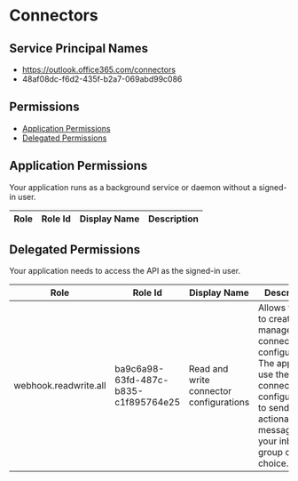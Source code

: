 # Connectors
## Service Principal Names
- https://outlook.office365.com/connectors
- 48af08dc-f6d2-435f-b2a7-069abd99c086

 ## Permissions
- [Application Permissions](#application-permissions)
- [Delegated Permissions](#delegated-permissions)

## Application Permissions
Your application runs as a background service or daemon without a signed-in user.

| Role | Role Id | Display Name | Description |
|---|---|---|---|

## Delegated Permissions
Your application needs to access the API as the signed-in user. 

| Role | Role Id | Display Name | Description |
|---|---|---|---|
| webhook.readwrite.all | ba9c6a98-63fd-487c-b835-c1f895764e25 | Read and write connector configurations | Allows the app to create and manage connector configurations. The app would use the connector configuration to send actionable messages to your inbox or a group of your choice. |

